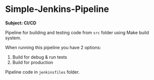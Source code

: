 # Simple-Jenkins-Pipeline
**Subject: CI/CD**

Pipeline for building and testing code from `src` folder using Make build system.

When running this pipeline you have 2 options:
1) Build for debug & run tests
2) Build for production

Pipeline code in `jenkinsfiles` folder.

